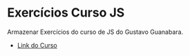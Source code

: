 # Exercícios Curso JS

Armazenar Exercícios do curso de JS do Gustavo Guanabara.

- [Link do Curso](https://www.cursoemvideo.com/course/javascript/)
